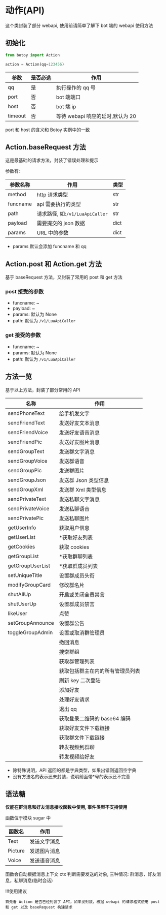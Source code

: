 # 动作(API)

这个类封装了部分 webapi, 使用前请简单了解下 bot 端的 webapi 使用方法

## 初始化

```python
from botoy import Action

action = Action(qq=123456)
```

| 参数    | 是否必选 | 作用                             |
| ------- | -------- | -------------------------------- |
| qq      | 是       | 执行操作的 qq 号                 |
| port    | 否       | bot 端端口                       |
| host    | 否       | bot 端 ip                        |
| timeout | 否       | 等待 webapi 响应的延时,默认为 20 |

port 和 host 的含义和 Botoy 实例中的一致

## Action.baseRequest 方法

这是最基础的请求方法，封装了错误处理和提示

参数有:

| 参数名称 | 作用                            | 类型 |
| -------- | ------------------------------- | ---- |
| method   | http 请求类型                   | str  |
| funcname | api 需要执行的类型              | str  |
| path     | 请求路径, 如:`/v1/LuaApiCaller` | str  |
| payload  | 需要提交的 json 数据            | dict |
| params   | URL 中的参数                    | dict |

- params 默认会添加 funcname 和 qq

## Action.post 和 Action.get 方法

基于 baseRequest 方法，又封装了常用的 post 和 get 方法

### post 接受的参数

- funcname: ~
- payload: ~
- params: 默认为 None
- path: 默认为 `/v1/LuaApiCaller`

### get 接受的参数

- funcname: ~
- params: 默认为 None
- path: 默认为 `/v1/LuaApiCaller`

## 方法一览

基于以上方法，封装了部分常用的 API

| 名称             | 作用                             |
| ---------------- | -------------------------------- |
| sendPhoneText    | 给手机发文字                     |
| sendFriendText   | 发送好友文本消息                 |
| sendFriendVoice  | 发送好友语音消息                 |
| sendFriendPic    | 发送好友图片消息                 |
| sendGroupText    | 发送群文字消息                   |
| sendGroupVoice   | 发送群语音                       |
| sendGroupPic     | 发送群图片                       |
| sendGroupJson    | 发送群 Json 类型信息             |
| sendGroupXml     | 发送群 Xml 类型信息              |
| sendPrivateText  | 发送私聊文字消息                 |
| sendPrivateVoice | 发送私聊语音                     |
| sendPrivatePic   | 发送私聊图片                     |
| getUserInfo      | 获取用户信息                     |
| getUserList      | \*获取好友列表                   |
| getCookies       | 获取 cookies                     |
| getGroupList     | \*获取群聊列表                   |
| getGroupUserList | \*获取群成员列表                 |
| setUniqueTitle   | 设置群成员头衔                   |
| modifyGroupCard  | 修改群名片                       |
| shutAllUp        | 开启或关闭全员禁言               |
| shutUserUp       | 设置群成员禁言                   |
| likeUser         | 点赞                             |
| setGroupAnnounce | 设置群公告                       |
| toggleGroupAdmin | 设置或取消群管理员               |
|                  | 撤回消息                         |
|                  | 搜索群组                         |
|                  | 获取群管理列表                   |
|                  | 获取包括群主在内的所有管理员列表 |
|                  | 刷新 key 二次登陆                |
|                  | 添加好友                         |
|                  | 处理好友请求                     |
|                  | 退出 qq                          |
|                  | 获取登录二维码的 base64 编码     |
|                  | 获取好友文件下载链接             |
|                  | 获取群文件下载链接               |
|                  | 转发视频到群聊                   |
|                  | 转发视频给好友                   |

- 除特殊说明，API 返回的都是字典类型，如果出错则返回空字典
- 没有方法名的表示还未封装，说明前面带\*号的表示还不完善

## 语法糖

**仅能在群消息和好友消息接收函数中使用, 事件类型不支持使用**

函数位于模块 sugar 中

| 函数名  | 作用         |
| ------- | ------------ |
| Text    | 发送文字消息 |
| Picture | 发送图片消息 |
| Voice   | 发送语音消息 |

函数会自动根据消息上下文 ctx 判断需要发送的对象, 三种情况:
群消息，好友消息，私聊消息(临时会话)

!!!使用建议

    首先看 Action 是否已经封装了 API，如果没封装，根据 webapi 的请求格式使用 post 和 get 以及 baseRequest 构建请求
